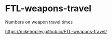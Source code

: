 # FTL-weapons-travel
Numbers on weapon travel times

https://mikehopley.github.io/FTL-weapons-travel/
